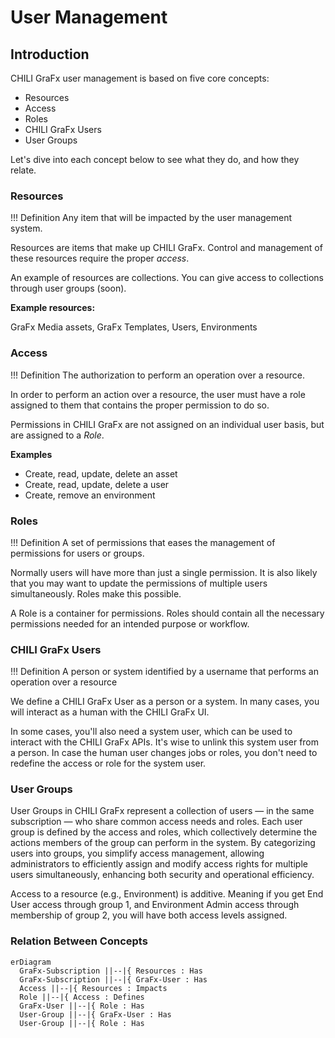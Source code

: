 # User Management

## Introduction

CHILI GraFx user management is based on five core concepts:

- Resources
- Access
- Roles
- CHILI GraFx Users
- User Groups

Let's dive into each concept below to see what they do, and how they relate.

### Resources

!!! Definition
    Any item that will be impacted by the user management system.

Resources are items that make up CHILI GraFx. Control and management of these resources require the proper _access_.

An example of resources are collections. You can give access to collections through user groups (soon).

**Example resources:**

GraFx Media assets, GraFx Templates, Users, Environments

### Access

!!! Definition
    The authorization to perform an operation over a resource.

In order to perform an action over a resource, the user must have a role assigned to them that contains the proper permission to do so.

Permissions in CHILI GraFx are not assigned on an individual user basis, but are assigned to a *Role*.

**Examples**

- Create, read, update, delete an asset
- Create, read, update, delete a user
- Create, remove an environment

### Roles

!!! Definition
    A set of permissions that eases the management of permissions for users or groups.
 
Normally users will have more than just a single permission. It is also likely that you may want to update the permissions of multiple users simultaneously. Roles make this possible.

A Role is a container for permissions. Roles should contain all the necessary permissions needed for an intended purpose or workflow.

### CHILI GraFx Users

!!! Definition
    A person or system identified by a username that performs an operation over a resource

We define a CHILI GraFx User as a person or a system. In many cases, you will interact as a human with the CHILI GraFx UI. 

In some cases, you'll also need a system user, which can be used to interact with the CHILI GraFx APIs. It's wise to unlink this system user from a person. In case the human user changes jobs or roles, you don't need to redefine the access or role for the system user.

### User Groups

User Groups in CHILI GraFx represent a collection of users — in the same subscription — who share common access needs and roles. Each user group is defined by the access and roles, which collectively determine the actions members of the group can perform in the system. By categorizing users into groups, you simplify access management, allowing administrators to efficiently assign and modify access rights for multiple users simultaneously, enhancing both security and operational efficiency.

Access to a resource (e.g., Environment) is additive. Meaning if you get End User access through group 1, and Environment Admin access through membership of group 2, you will have both access levels assigned.

### Relation Between Concepts

``` mermaid
erDiagram
  GraFx-Subscription ||--|{ Resources : Has
  GraFx-Subscription ||--|{ GraFx-User : Has
  Access ||--|{ Resources : Impacts
  Role ||--|{ Access : Defines
  GraFx-User ||--|{ Role : Has
  User-Group ||--|{ GraFx-User : Has
  User-Group ||--|{ Role : Has
```
